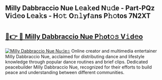 ## Milly Dabbraccio Nue L𝚎a𝚔ed N𝚞𝚍e - Part-PQz Vi𝚍𝚎o L𝚎a𝚔s - H𝚘𝚝 O𝚗𝚕yf𝚊ns P𝚑𝚘tos 7N2XT

# <h2><a href="http://kf7d2t.oniu.top/?m=Milly+Dabbraccio+Nue">🔗👉 🔴 Milly Dabbraccio Nue P𝚑ot𝚘𝚜 V𝚒d𝚎o</a></h2>

[![Milly Dabbraccio Nue Nu𝚍e𝚜](https://i.imgur.com/0qMVB7G.gif)](http://kf7d2t.oniu.top/?m=Milly+Dabbraccio+Nue)
Online creator and multimedia entertainer Milly Dabbraccio Nue, acclaimed for distributing dance and lifestyle knowledge through popular dance routines and brief clips. Dedicated peacebuilder Milly Dabbraccio Nue, recognized for their efforts to build peace and understanding between different communities.  
